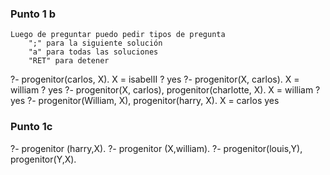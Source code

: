 ### Punto 1 b
```
Luego de preguntar puedo pedir tipos de pregunta
	";" para la siguiente solución
	"a" para todas las soluciones
	"RET" para detener 
```

?- progenitor(carlos, X). 
	X = isabelII ?
	yes
?- progenitor(X, carlos). 
	X = william ?
	yes
?- progenitor(X, carlos), progenitor(charlotte, X).
	X =  william ?
	yes
?- progenitor(William, X), progenitor(harry, X).
	X = carlos
	yes

### Punto 1c
?- progenitor (harry,X).
?- progenitor (X,william).
?- progenitor(louis,Y), progenitor(Y,X).
